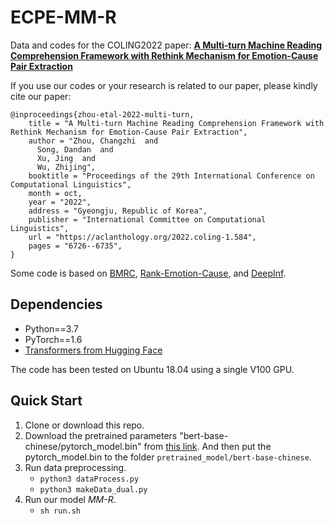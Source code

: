# ECPE-MM-R

Data and codes for the COLING2022 paper:  **[A Multi-turn Machine Reading Comprehension Framework with Rethink Mechanism for Emotion-Cause Pair Extraction](https://aclanthology.org/2022.coling-1.584/)**

If you use our codes or your research is related to our paper, please kindly cite our paper:

```
@inproceedings{zhou-etal-2022-multi-turn,
    title = "A Multi-turn Machine Reading Comprehension Framework with Rethink Mechanism for Emotion-Cause Pair Extraction",
    author = "Zhou, Changzhi  and
      Song, Dandan  and
      Xu, Jing  and
      Wu, Zhijing",
    booktitle = "Proceedings of the 29th International Conference on Computational Linguistics",
    month = oct,
    year = "2022",
    address = "Gyeongju, Republic of Korea",
    publisher = "International Committee on Computational Linguistics",
    url = "https://aclanthology.org/2022.coling-1.584",
    pages = "6726--6735",
}
```

Some code is based on [BMRC](https://github.com/NKU-IIPLab/BMRC), [Rank-Emotion-Cause](https://github.com/Determined22/Rank-Emotion-Cause), and [DeepInf](https://github.com/xptree/DeepInf).



## Dependencies

- Python==3.7
- PyTorch==1.6
- [Transformers from Hugging Face](https://github.com/huggingface/transformers)

The code has been tested on Ubuntu 18.04 using a single V100 GPU.

## Quick Start

1. Clone or download this repo.
2. Download the pretrained parameters "bert-base-chinese/pytorch_model.bin" from [this link](https://huggingface.co/bert-base-chinese/tree/main). And then put the pytorch_model.bin to the folder `pretrained_model/bert-base-chinese`.
3. Run data preprocessing.
    - `python3 dataProcess.py`
    - `python3 makeData_dual.py`
4. Run our model *MM-R*.
    - `sh run.sh`

